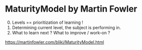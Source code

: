 # MaturityModel by Martin Fowler

0. Levels == prioritization of learning !
1. Determining current level, the subject is performing in.
2. What to learn next ? What to improve / work-on ?

https://martinfowler.com/bliki/MaturityModel.html
